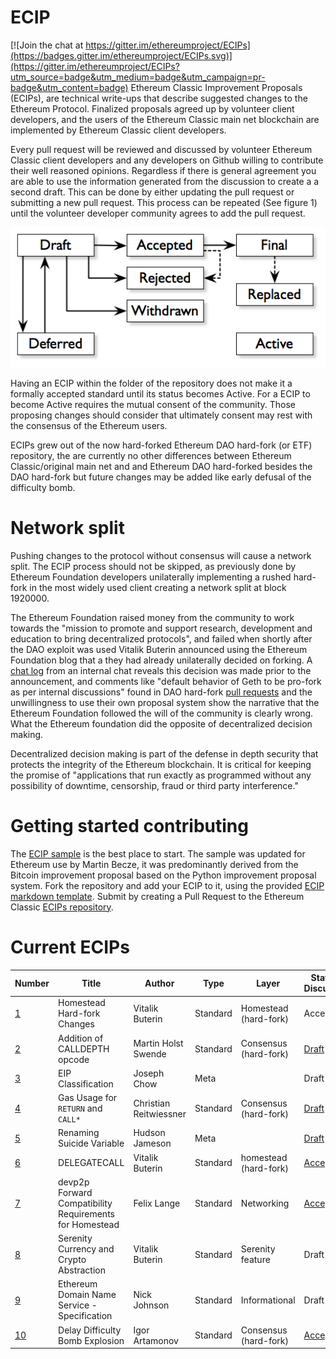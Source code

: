 # ECIP

[![Join the chat at https://gitter.im/ethereumproject/ECIPs](https://badges.gitter.im/ethereumproject/ECIPs.svg)](https://gitter.im/ethereumproject/ECIPs?utm_source=badge&utm_medium=badge&utm_campaign=pr-badge&utm_content=badge)
Ethereum Classic Improvement Proposals (ECIPs), are technical write-ups that describe suggested changes to the Ethereum Protocol. Finalized proposals agreed up by volunteer client developers, and the users of the Ethereum Classic main net blockchain are implemented by Ethereum Classic client developers.

Every pull request will be reviewed and discussed by volunteer Ethereum Classic client developers and any developers on Github willing to contribute their well reasoned opinions. Regardless if there is general agreement you are able to use the information generated from the discussion to create a a second draft. This can be done by either updating the pull request or submitting a new pull request. This process can be repeated (See figure 1) until the volunteer developer community agrees to add the pull request.

![Figure 1: The cyclic process of proposal and review](./process.png "Figure 1: The process of proposal and review")

Having an ECIP within the folder of the repository does not make it a formally accepted standard until its status becomes Active. For a ECIP to become Active requires the mutual consent of the community. Those proposing changes should consider that ultimately consent may rest with the consensus of the Ethereum users.

ECIPs grew out of the now hard-forked Ethereum DAO hard-fork (or ETF) repository, the are currently no other differences between Ethereum Classic/original main net and and Ethereum DAO hard-forked besides the DAO hard-fork but future changes may be added like early defusal of the difficulty bomb.

# Network split

Pushing changes to the protocol without consensus will cause a network split. The ECIP process should not be skipped, as previously done by Ethereum Foundation developers unilaterally implementing a rushed hard-fork in the most widely used client creating a network split at block 1920000.

The Ethereum Foundation raised money from the community to work towards the "mission to promote and support research, development and education to bring decentralized protocols", and failed when shortly after the DAO exploit was used Vitalik Buterin announced using the Ethereum Foundation blog that a they had already unilaterally decided on forking. A [chat log](http://pastebin.com/raw/aMKwQcHR) from an internal chat reveals this decision was made prior to the announcement, and comments like "default behavior of Geth to be pro-fork as per internal discussions" found in DAO hard-fork [pull requests](https://github.com/ethereum/go-ethereum/pull/2814) and the unwillingness to use their own proposal system show the narrative that the Ethereum Foundation followed the will of the community is clearly wrong. What the Ethereum foundation did the opposite of decentralized decision making. 

Decentralized decision making is part of the defense in depth security that protects the integrity of the Ethereum blockchain. It is critical for keeping the promise of "applications that run exactly as programmed without any possibility of downtime, censorship, fraud or third party interference."

# Getting started contributing
The [ECIP sample](./ECIP-0000.md.sample) is the best place to start. The sample was updated for Ethereum use by Martin Becze, it was predominantly derived from the Bitcoin improvement proposal based on the Python improvement proposal system. Fork the repository and add your ECIP to it, using the provided [ECIP markdown template](ECIP-0000.md.template). Submit by creating a Pull Request to the Ethereum Classic [ECIPs repository](https://github.com/ethereumproject/ECIPs).

# Current ECIPs
| Number        |Title         | Author | Type  | Layer        | Status / Discussion |
| ------------- | ------------ | ------ | ----- | -------------| ------------------- |
| [1](ECIPS/EIP-1001.mediawiki)    | Homestead Hard-fork Changes | Vitalik Buterin | Standard | Homestead (hard-fork) | Accepted |
| [2](ECIPS/EIP-1002.mediawiki)    | Addition of CALLDEPTH opcode | Martin Holst Swende | Standard | Consensus (hard-fork) | [Draft](https://github.com/ethereum/EIPs/issues/25) |
| [3](ECIPS/EIP-1003.mediawiki)    | EIP Classification | Joseph Chow | Meta | | Draft |
| [4](ECIPS/EIP-1004.md)    | Gas Usage for `RETURN` and `CALL*` | Christian Reitwiessner | Standard | Consensus (hard-fork) | [Draft](https://github.com/ethereum/EIPs/issues/8) |
| [5](ECIPS/EIP-1005.md)    | Renaming Suicide Variable | Hudson Jameson | Meta |  | [Draft](https://github.com/ethereum/EIPs/pull/42) |
| [6](ECIPS/EIP-1006.md)    | DELEGATECALL | Vitalik Buterin | Standard | homestead (hard-fork) | [Accepted](https://github.com/ethereum/EIPs/issues/23) |
| [7](ECIPS/EIP-1007.md)    | devp2p Forward Compatibility Requirements for Homestead | Felix Lange | Standard | Networking | [Accepted](https://github.com/ethereum/EIPs/pull/49) |
| [8](ECIPS/EIP-1008.md)    | Serenity Currency and Crypto Abstraction | Vitalik Buterin | Standard | Serenity feature | Draft |
| [9](ECIPS/EIP-1009.md)    | Ethereum Domain Name Service - Specification | Nick Johnson | Standard | Informational | Draft |
| [10](ECIPS/ECIP-1010.md)    | Delay Difficulty Bomb Explosion | Igor Artamonov | Standard | Consensus (hard-fork) | [Accepted](https://github.com/ethereumproject/ECIPs/issues/4) |
